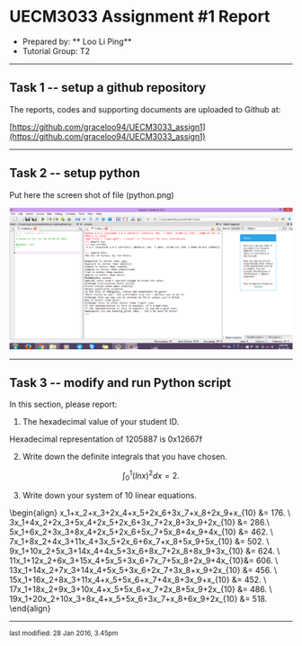 UECM3033 Assignment #1 Report
========================================================

- Prepared by: ** Loo Li Ping**
- Tutorial Group: T2

--------------------------------------------------------

## Task 1 -- setup a github repository

The reports, codes and supporting documents are uploaded to Github at: 

[https://github.com/graceloo94/UECM3033_assign1](https://github.com/graceloo94/UECM3033_assign1)


---------------------------------------------------------

## Task 2 -- setup python

Put here the screen shot of file (python.png)

![python.png](python.png)


------------------------------------------------------------

## Task 3 -- modify and run Python script

In this section, please report:

1. The hexadecimal value of your student ID.

Hexadecimal representation of 1205887 is 0x12667f

2. Write down the definite integrals that you have chosen.

$$\int_0^{1} {(ln{x})^2}dx = {2}.$$

3. Write down your system of 10 linear equations.

\begin{align}  x_1+x_2+x_3+2x_4+x_5+2x_6+3x_7+x_8+2x_9+x_{10} &= 176. \\
3x_1+4x_2+2x_3+5x_4+2x_5+2x_6+3x_7+2x_8+3x_9+2x_{10} &= 286.\\
5x_1+6x_2+3x_3+8x_4+2x_5+2x_6+5x_7+5x_8+4x_9+4x_{10} &= 462. \\
7x_1+8x_2+4x_3+11x_4+3x_5+2x_6+6x_7+x_8+5x_9+5x_{10} &= 502. \\
9x_1+10x_2+5x_3+14x_4+4x_5+3x_6+8x_7+2x_8+8x_9+3x_{10} &= 624. \\
11x_1+12x_2+6x_3+15x_4+5x_5+3x_6+7x_7+5x_8+2x_9+4x_{10}&= 606. \\
13x_1+14x_2+7x_3+14x_4+5x_5+3x_6+2x_7+3x_8+x_9+2x_{10} &= 456. \\
15x_1+16x_2+8x_3+11x_4+x_5+5x_6+x_7+4x_8+3x_9+x_{10} &= 452. \\
17x_1+18x_2+9x_3+10x_4+x_5+5x_6+x_7+2x_8+5x_9+2x_{10} &= 486. \\
19x_1+20x_2+10x_3+8x_4+x_5+5x_6+3x_7+x_8+6x_9+2x_{10} &= 518. \end{align}


-----------------------------------

<sup>last modified: 28 Jan 2016, 3.45pm </sup>
